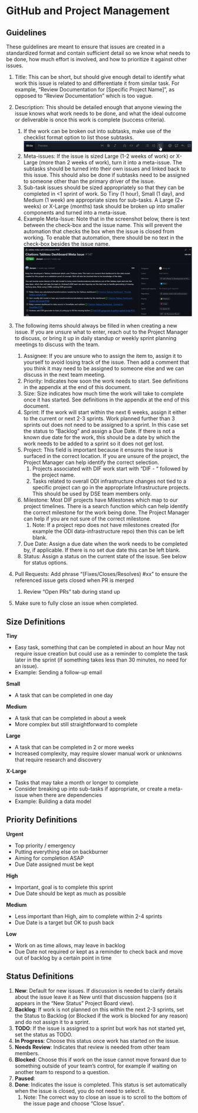 # GitHub and Project Management

## Guidelines

These guidelines are meant to ensure that issues are created in a standardized format and contain sufficient detail so we know what needs to be done, how much effort is involved, and how to prioritize it against other issues.

1. Title: This can be short, but should give enough detail to identify what work this issue is related to and differentiate it from similar task. For example, “Review Documentation for [Specific Project Name]”, as opposed to “Review Documentation” which is too vague.
2. Description: This should be detailed enough that anyone viewing the issue knows what work needs to be done, and what the ideal outcome or deliverable is once this work is complete (success criteria).
    1. If the work can be broken out into subtasks, make use of the checklist format option to list those subtasks.
    ![pm-subtasks](../images/github/pm-subtasks.png)
    2. Meta-issues: If the issue is sized Large (1-2 weeks of work) or X-Large (more than 2 weeks of work), turn it into a meta-issue. The subtasks should be turned into their own issues and linked back to this issue. This should also be done if subtasks need to be assigned to someone other than the primary driver of the issue.
    3. Sub-task issues should be sized appropriately so that they can be completed in <1 sprint of work. So Tiny (1 hour), Small (1 day), and Medium (1 week) are appropriate sizes for sub-tasks. A Large (2+ weeks) or X-Large (months) task should be broken up into smaller components and turned into a meta-issue.
    4. Example Meta-Issue: Note that in the screenshot below, there is text between the check-box and the issue name. This will prevent the automation that checks the box when the issue is closed from working. To enable that automation, there should be no text in the check-box besides the issue name.
    ![pm-eg-metaissue](../images/github/pm-eg-metaissue.png)

3. The following items should always be filled in when creating a new issue. If you are unsure what to enter, reach out to the Project Manager to discuss, or bring it up in daily standup or weekly sprint planning meetings to discuss with the team.
    1. Assignee: If you are unsure who to assign the item to, assign it to yourself to avoid losing track of the issue. Then add a comment that you think it may need to be assigned to someone else and we can discuss in the next team meeting.
    2. Priority: Indicates how soon the work needs to start. See definitions in the appendix at the end of this document.
    3. Size: Size indicates how much time the work will take to complete once it has started. See definitions in the appendix at the end of this document.
    4. Sprint: If the work will start within the next 6 weeks, assign it either to the current or next 2-3 sprints. Work planned further than 3 sprints out does not need to be assigned to a sprint. In this case set the status to “Backlog” and assign a Due Date. If there is not a known due date for the work, this should be a date by which the work needs to be added to a sprint so it does not get lost.
    5. Project: This field is important because it ensures the issue is surfaced in the correct location. If you are unsure of the project, the Project Manager can help identify the correct selection.
        1. Projects associated with DIF work start with “DIF - “ followed by the project name.
        2. Tasks related to overall ODI infrastructure changes not tied to a specific project can go in the appropriate Infrastructure projects. This should be used by DSE team members only.
    6. Milestone: Most DIF projects have Milestones which map to our project timelines. There is a search function which can help identify the correct milestone for the work being done. The Project Manager can help if you are not sure of the correct milestone.
        1. Note: If a project repo does not have milestones created (for example the ODI data-infrastructure repo) then this can be left blank.
    7. Due Date: Assign a due date when the work needs to be completed by, if applicable. If there is no set due date this can be left blank.
    8. Status: Assign a status on the current state of the issue. See below for status options.
4. Pull Requests: Add phrase “(Fixes/Closes/Resolves) #xx” to ensure the referenced issue gets closed when PR is merged
    1. Review “Open PRs” tab during stand up
5. Make sure to fully close an issue when completed.


## Size Definitions

**Tiny**

- Easy task, something that can be completed in about an hour May not require issue creation but could use as a reminder to complete the task later in the sprint (if something takes less than 30 minutes, no need for an issue).
- Example: Sending a follow-up email

**Small**

- A task that can be completed in one day

**Medium**

- A task that can be completed in about a week
- More complex but still straightforward to complete

**Large**

- A task that can be completed in 2 or more weeks
- Increased complexity, may require slower manual work or unknowns that require research and discovery

**X-Large**

- Tasks that may take a month or longer to complete
- Consider breaking up into sub-tasks if appropriate, or create a meta-issue when there are dependencies
- Example: Building a data model

## Priority Definitions

**Urgent**

- Top priority / emergency
- Putting everything else on backburner
- Aiming for completion ASAP
- Due Date assigned must be kept

**High**

- Important, goal is to complete this sprint
- Due Date should be kept as much as possible

**Medium**

- Less important than High, aim to complete within 2-4 sprints
- Due Date is a target but OK to push back

**Low**

- Work on as time allows, may leave in backlog
- Due Date not required or kept as a reminder to check back and move out of backlog by a certain point in time

## Status Definitions

1. **New**: Default for new issues. If discussion is needed to clarify details about the issue leave it as New until that discussion happens (so it appears in the “New Status” Project Board view).
2. **Backlog**: If work is not planned on this within the next 2-3 sprints, set the Status to Backlog (or Blocked if the work is blocked for any reason) and do not assign it to a sprint.
3. **TODO**: If the issue is assigned to a sprint but work has not started yet, set the status as TODO.
4. **In Progress**: Choose this status once work has started on the issue.
5. **Needs Review**: Indicates that review is needed from other team members.
6. **Blocked**: Choose this if work on the issue cannot move forward due to something outside of your team’s control, for example if waiting on another team to respond to a question.
7. **Paused**:
8. **Done**: Indicates the issue is completed. This status is set automatically when the issue is closed, you do not need to select it.
    1. Note: The correct way to close an issue is to scroll to the bottom of the issue page and choose “Close Issue”.
